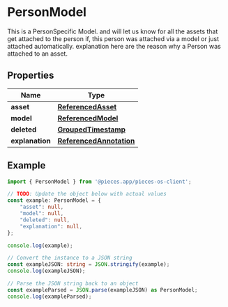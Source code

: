 
# PersonModel

This is a PersonSpecific Model. and will let us know for all the assets that get attached to the person if, this person was attached via a model or just attached automatically.  explanation here are the reason why a Person was attached to an asset.

## Properties

Name | Type
------------ | -------------
**asset** | [**ReferencedAsset**](ReferencedAsset)
**model** | [**ReferencedModel**](ReferencedModel)
**deleted** | [**GroupedTimestamp**](GroupedTimestamp)
**explanation** | [**ReferencedAnnotation**](ReferencedAnnotation)

## Example

```typescript
import { PersonModel } from '@pieces.app/pieces-os-client';

// TODO: Update the object below with actual values
const example: PersonModel = {
    "asset": null,
    "model": null,
    "deleted": null,
    "explanation": null,
};

console.log(example);

// Convert the instance to a JSON string
const exampleJSON: string = JSON.stringify(example);
console.log(exampleJSON);

// Parse the JSON string back to an object
const exampleParsed = JSON.parse(exampleJSON) as PersonModel;
console.log(exampleParsed);
```


